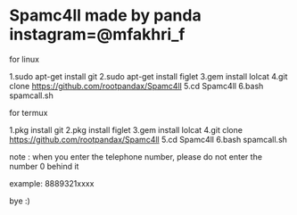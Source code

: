 # Spamc4ll made by panda instagram=@mfakhri_f

for linux

1.sudo apt-get install git
2.sudo apt-get install figlet
3.gem install lolcat
4.git clone https://github.com/rootpandax/Spamc4ll
5.cd Spamc4ll
6.bash spamcall.sh

for termux

1.pkg install git
2.pkg install figlet
3.gem install lolcat
4.git clone https://github.com/rootpandax/Spamc4ll
5.cd Spamc4ll
6.bash spamcall.sh

note : when you enter the telephone number, please do not enter the number 0 behind it 

example:
8889321xxxx

bye :)
